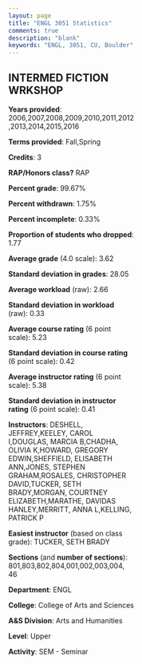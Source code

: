 ```yaml
---
layout: page
title: "ENGL 3051 Statistics"
comments: true
description: "blank"
keywords: "ENGL, 3051, CU, Boulder"
--- 
```

<head>
<script src="https://ajax.googleapis.com/ajax/libs/jquery/2.1.3/jquery.min.js"></script>
<script src="https://dl.dropboxusercontent.com/s/pc42nxpaw1ea4o9/highcharts.js?dl=0"></script>
<!-- <script src="../assets/js/highcharts.js"></script> -->
<style type="text/css">@font-face {
	font-family: "Bebas Neue";
	src: url(https://www.filehosting.org/file/details/544349/BebasNeue%20Regular.otf) format("opentype");
	}
	h1.Bebas { 
		font-family: "Bebas Neue", Verdana, Tahoma;
	}
</style>
</head>
<body>
	<div id="container" style="float: right; width: 45%; height: 88%; margin-left: 2.5%; margin-right: 2.5%;"></div>
	<script language="JavaScript">
		$(document).ready(function() {
		var chart = {type: 'column'};
		var title = {text: 'Grade Distribution'};
		var xAxis = {categories: ['A','B','C','D','F'],crosshair: true};
		var yAxis = {min: 0,title: {text: 'Percentage'}};
		var tooltip = {headerFormat: '<center><b><span style="font-size:20px">{point.key}</span></b></center>',
		               pointFormat: '<td style="padding:0"><b>{point.y:.1f}%</b></td>',
		               footerFormat: '</table>',shared: true,useHTML: true};
		var plotOptions = {column: {pointPadding: 0.0,borderWidth: 0}};  
		var credits = {enabled: false};var series= [{name: 'Percent',data: [71.48,24.46,2.25,0.79,1.01,]}];
		var json = {};
		json.chart = chart;
		json.title = title;
		json.tooltip = tooltip;
		json.xAxis = xAxis;
		json.yAxis = yAxis;  
		json.series = series;
		json.plotOptions = plotOptions;  
		json.credits = credits;
		$('#container').highcharts(json);
	});
	</script>
</body>
			   
## INTERMED FICTION WRKSHOP

**Years provided**: 2006,2007,2008,2009,2010,2011,2012,2013,2014,2015,2016

**Terms provided**: Fall,Spring

**Credits**: 3

**RAP/Honors class?** RAP

**Percent grade**: 99.67%

**Percent withdrawn**: 1.75%

**Percent incomplete**: 0.33%

**Proportion of students who dropped**: 1.77

**Average grade** (4.0 scale): 3.62

**Standard deviation in grades**: 28.05

**Average workload** (raw): 2.66

**Standard deviation in workload** (raw): 0.33

**Average course rating** (6 point scale): 5.23

**Standard deviation in course rating** (6 point scale): 0.42

**Average instructor rating** (6 point scale): 5.38

**Standard deviation in instructor rating** (6 point scale): 0.41

**Instructors**: DESHELL, JEFFREY,KEELEY, CAROL I,DOUGLAS, MARCIA B,CHADHA, OLIVIA K,HOWARD, GREGORY EDWIN,SHEFFIELD, ELISABETH ANN,JONES, STEPHEN GRAHAM,ROSALES, CHRISTOPHER DAVID,TUCKER, SETH BRADY,MORGAN, COURTNEY ELIZABETH,MARATHE, DAVIDAS HANLEY,MERRITT, ANNA L,KELLING, PATRICK P

**Easiest instructor** (based on class grade): TUCKER, SETH BRADY

**Sections** (and **number of sections**): 801,803,802,804,001,002,003,004, 46

**Department**: ENGL

**College**: College of Arts and Sciences

**A&S Division**: Arts and Humanities

**Level**: Upper

**Activity**: SEM - Seminar